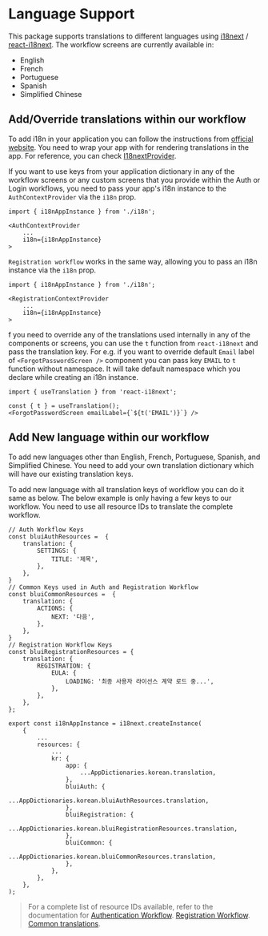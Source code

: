 # Language Support

This package supports translations to different languages using [i18next](https://www.i18next.com/) / [react-i18next](https://github.com/i18next/react-i18next). The workflow screens are currently available in:

-   English
-   French
-   Portuguese
-   Spanish
-   Simplified Chinese

## Add/Override translations within our workflow

To add i18n in your application you can follow the instructions from [official website](https://react.i18next.com/getting-started).
You need to wrap your app with <I18nextProvider/> for rendering translations in the app. For reference, you can check [I18nextProvider](https://react.i18next.com/latest/i18nextprovider).


If you want to use keys from your application dictionary in any of the workflow screens or any custom screens that you provide within the Auth or Login workflows, you need to pass your app's i18n instance to the `AuthContextProvider` via the `i18n` prop.

```tsx
import { i18nAppInstance } from './i18n';

<AuthContextProvider
    ...
    i18n={i18nAppInstance}
>
```

`Registration workflow` works in the same way, allowing you to pass an i18n instance via the `i18n` prop.

```tsx
import { i18nAppInstance } from './i18n';

<RegistrationContextProvider
    ...
    i18n={i18nAppInstance}
>
```
f you need to override any of the translations used internally in any of the components or screens, you can use the `t` function from `react-i18next` and pass the translation key.
For e.g. if you want to override default `Email` label of `<ForgotPasswordScreen />` component you can pass key `EMAIL` to `t` function without namespace. It will take default namespace which you declare while creating an i18n instance.
```tsx
import { useTranslation } from 'react-i18next';

const { t } = useTranslation();
<ForgotPasswordScreen emailLabel={`${t('EMAIL')}`} />
```

## Add New language within our workflow

To add new languages other than English, French, Portuguese, Spanish, and Simplified Chinese. You need to add your own translation dictionary which will have our existing translation keys.

To add new language with all translation keys of workflow you can do it same as below. The below example is only having a few keys to our workflow. You need to use all resource IDs to translate the complete workflow.

```tsx
// Auth Workflow Keys
const bluiAuthResources =  {
    translation: {
        SETTINGS: {
            TITLE: '제목',
        },
    },
}
// Common Keys used in Auth and Registration Workflow
const bluiCommonResources =  {
    translation: {
        ACTIONS: {
            NEXT: '다음',
        },
    },
}
// Registration Workflow Keys
const bluiRegistrationResources = {
    translation: {
        REGISTRATION: {
            EULA: {
                LOADING: '최종 사용자 라이선스 계약 로드 중...',
            },
        },
    },
};

export const i18nAppInstance = i18next.createInstance(
    {
        ...
        resources: {
            ...
            kr: {
                app: {
                    ...AppDictionaries.korean.translation,
                },
                bluiAuth: {
                    ...AppDictionaries.korean.bluiAuthResources.translation,
                },
                bluiRegistration: {
                    ...AppDictionaries.korean.bluiRegistrationResources.translation,
                },
                bluiCommon: {
                    ...AppDictionaries.korean.bluiCommonResources.translation,
                },
            },
        },
    },
);
```

> For a complete list of resource IDs available, refer to the documentation for 
[Authentication Workflow](https://github.com/etn-ccis/blui-react-workflows/tree/master/login-workflow/src/new-architecture/contexts/AuthContext/AuthDictionaries/english.ts).
[Registration Workflow](https://github.com/etn-ccis/blui-react-workflows/tree/master/login-workflow/src/new-architecture/contexts/RegistrationContext/RegistrationDictionaries/english.ts).
[Common translations](https://github.com/etn-ccis/blui-react-workflows/tree/master/login-workflow/src/new-architecture/contexts/SharedDictionaries/english.ts).